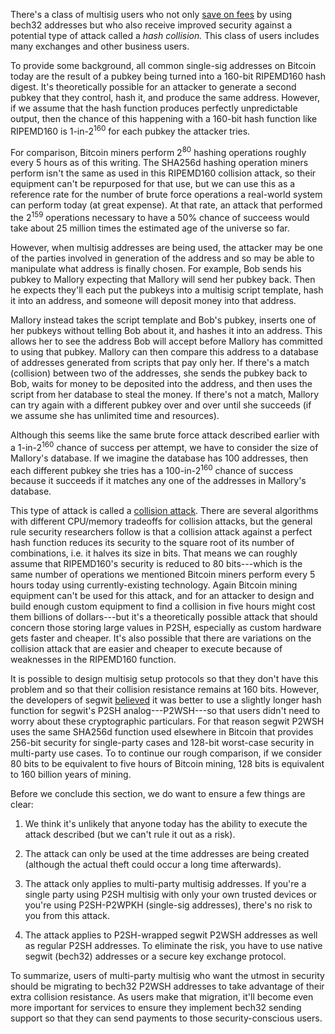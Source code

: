 There's a class of multisig users who not only [save on fees][bech32 fee
savings] by using bech32 addresses but who also receive improved
security against a potential type of attack called a *hash collision.*
This class of users includes many exchanges and other business users.

To provide some background, all common single-sig addresses on Bitcoin
today are the result of a pubkey being turned into a 160-bit RIPEMD160
hash digest.  It's theoretically possible for an attacker to generate a
second pubkey that they control, hash it, and produce the same address.
However, if we assume that the hash function produces perfectly
unpredictable output, then the chance of this happening with a 160-bit
hash function like RIPEMD160 is 1-in-2<sup>160</sup> for each pubkey the
attacker tries.

<!-- $ bitcoin-cli getmininginfo | jq .networkhashps
     65134463000474080000

    log2(65134463000474080000 * 60 * 60 * 5)
    79.95576417220315 -->

For comparison, Bitcoin miners perform 2<sup>80</sup> hashing operations
roughly every 5 hours as of this writing.  The SHA256d hashing operation
miners perform isn't the same as used in this RIPEMD160 collision
attack, so their equipment can't be repurposed for that use, but we can
use this as a reference rate for the number of brute force operations a
real-world system can perform today (at great expense).  At that rate,
an attack that performed the 2<sup>159</sup> operations necessary to
have a 50% chance of succeess would take about 25 million times the
estimated age of the universe so far.  <!-- 2**79 * 5 / 24 / 365.25 /
14e9 / 1e9 -->

However, when multisig addresses are being used, the attacker may be one
of the parties involved in generation of the address and so may be able
to manipulate what address is finally chosen.  For example, Bob sends
his pubkey to Mallory expecting that Mallory will send her pubkey back.
Then he expects they'll each put the pubkeys into a multisig script
template, hash it into an address, and someone will deposit money into
that address.

Mallory instead takes the script template and Bob's pubkey, inserts one
of her pubkeys without telling Bob about it, and hashes it into an
address.  This allows her to see the address Bob will accept before
Mallory has committed to using that pubkey.  Mallory can then compare
this address to a database of addresses generated from scripts that pay
only her.  If there's a match (collision) between two of the addresses,
she sends the pubkey back to Bob, waits for money to be deposited into
the address, and then uses the script from her database to steal the
money.  If there's not a match, Mallory can try again with a different
pubkey over and over until she succeeds (if we assume she has unlimited
time and resources).

Although this seems like the same brute force attack described earlier
with a 1-in-2<sup>160</sup> chance of success per attempt, we have to
consider the size of Mallory's database.  If we imagine the database has
100 addresses, then each different pubkey she tries has a
100-in-2<sup>160</sup> chance of success because it succeeds if it
matches any one of the addresses in Mallory's database.

This type of attack is called a [collision attack][].  There are several
algorithms with different CPU/memory tradeoffs for collision attacks,
but the general rule security researchers follow is that a collision
attack against a perfect hash function reduces its security to the
square root of its number of combinations, i.e. it halves its size in
bits.  That means we can roughly assume that RIPEMD160's security is
reduced to 80 bits---which is the same number of operations we mentioned
Bitcoin miners perform every 5 hours today using currently-existing
technology.  Again Bitcoin mining equipment can't be used for this
attack, and for an attacker to design and build enough custom equipment
to find a collision in five hours might cost them billions of
dollars---but it's a theoretically possible attack that should concern
those storing large values in P2SH, especially as custom hardware gets
faster and cheaper.  It's also possible that there are variations on the
collision attack that are easier and cheaper to execute because of
weaknesses in the RIPEMD160 function.

It is possible to design multisig setup protocols so that they don't
have this problem and so that their collision resistance remains at 160
bits.  However, the developers of segwit [believed][sipa collision
resistance] it was better to use a slightly longer hash function for
segwit's P2SH analog---P2WSH---so that users didn't need to worry about
these cryptographic particulars.  For that reason segwit P2WSH uses the
same SHA256d function used elsewhere in Bitcoin that provides 256-bit
security for single-party cases and 128-bit worst-case security in
multi-party use cases.  To to continue our rough comparison, if we
consider 80 bits to be equivalent to five hours of Bitcoin mining, 128
bits is equivalent to 160 billion years of mining.  <!-- 128-80=48,
2**48 * 5 / 24 / 365 / 1e9 -->

Before we conclude this section, we do want to ensure a few things are
clear:

1. We think it's unlikely that anyone today has the ability to execute
   the attack described (but we can't rule it out as a risk).

2. The attack can only be used at the time addresses are being
   created (although the actual theft could occur a long time
   afterwards).

3. The attack only applies to multi-party multisig addresses.  If you're
   a single party using P2SH multisig with only your own trusted devices
   or you're using P2SH-P2WPKH (single-sig addresses), there's no risk
   to you from this attack.

4. The attack applies to P2SH-wrapped segwit P2WSH addresses as well as
   regular P2SH addresses.  To eliminate the risk, you have to use
   native segwit (bech32) addresses or a secure key exchange protocol.

To summarize, users of multi-party multisig who want the utmost in
security should be migrating to bech32 P2WSH addresses to take advantage
of their extra collision resistance.  As users make that migration,
it'll become even more important for services to ensure they implement
bech32 sending support so that they can send payments to those
security-conscious users.

[bech32 fee savings]: /en/bech32-sending-support/#fee-savings-with-native-segwit
[sipa collision resistance]: https://gnusha.org/url/https://lists.linuxfoundation.org/pipermail/bitcoin-dev/2016-January/012205.html
[collision attack]: https://en.wikipedia.org/wiki/Collision_attack
